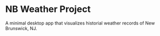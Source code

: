 # NB Weather Project

A minimal desktop app that visualizes historial weather records of New Brunswick, NJ.
